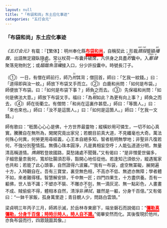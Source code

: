 ```yaml
---
layout: null
title: "「布袋和尚」东土应化事迹"
categories: "五灯会元"
---
```

### 「布袋和尚」东土应化事迹

<cite>《五灯会元》</cite>有载：『【繁体】：明州奉化縣<strong style="color: red; border-bottom: 10px solid red; ">布袋和尚</strong>，自稱契此；形裁<dfn title="腲脮；形容肥貌。"><ruby>腲<rp>（</rp><rt>wěi</rt><rp>）</rp></ruby><ruby>脮<rp>（</rp><rt>něi</rt><rp>）</rp></ruby></dfn>蹙額<dfn title="皤腹；指大腹。"><ruby>皤<rp>（</rp><rt>pó</rt><rp>）</rp></ruby>腹</dfn>，出語無定寢臥隨處。常以杖荷一布囊并破席，凡供身之具盡<dfn title="貯；指积藏、蓄积。"><ruby>貯<rp>（</rp><rt>zhù</rt><rp>）</rp></ruby></dfn>囊中。入<dfn title="鄽（同“缠”）肆；泛指街市店铺。"><ruby>鄽<rp>（</rp><rt>chán</rt><rp>）</rp></ruby><ruby>肆<rp>（</rp><rt>sì</rt><rp>）</rp></ruby></dfn>聚落見物則乞；或<dfn title="醯醢；指用鱼肉等制成的酱。"><ruby>醯<rp>（</rp><rt>xī</rt><rp>）</rp></ruby><ruby>醢<rp>（</rp><rt>hǎi</rt><rp>）</rp></ruby></dfn><dfn title="魚菹；指鱼酱。">魚<ruby>菹<rp>（</rp><rt>zū</rt><rp>）</rp></ruby></dfn><dfn title="纔（才）；指方、始。"><ruby>纔<rp>（</rp><rt>cái</rt><rp>）</rp></ruby></dfn>接入口，分少許投囊中。時號長汀子。

（①）一日，有僧在師前行，師乃<dfn title="拊（同“抚”）；指拍。"><ruby>拊<rp>（</rp><rt>fǔ</rt><rp>）</rp></ruby></dfn>其背；僧回首，師曰：「乞我一紋錢。」曰：「道得即與汝一紋。」師放下布袋叉手而立。（②）白鹿和尚問：「如何是布袋。」師便放下布袋。曰：「如何是布袋下事？」師負之而去。（③）先保福和尚問：「如何是佛法大意。」師放下布袋叉手。福曰：「為<dfn title="秖（只）；恰、仅仅"><ruby>秖<rp>（</rp><rt>zhǐ</rt><rp>）</rp></ruby></dfn>如此？為更有向上事？」師負之而去，（④）師在街衢立。有僧問：「和尚在這裏作甚麼。」師曰：「等箇人。」曰：「來也來也。」師曰：「汝不是這箇人。」曰：「如何是這箇人。」師曰：「乞我一文錢。」

師有歌曰：<q>秖箇心心心是佛，十方世界最靈物；縱橫妙用可憐生，一切不如心真實。騰騰自在無所為，閑閑究竟出家兒；若覩目前真大道，不見纖毫也大奇。萬法何殊心何異，何勞更用尋經義，心王本自絕多知，智者秖明無學地；非聖非凡復若何，不強分別聖情孤。無價心珠本圓淨，凡是異相妄空呼；人能弘道道分明，無量清高稱道情。<dfn title="擕（携）；指带。"><ruby>擕<rp>（</rp><rt>xié</rt><rp>）</rp></ruby></dfn><dfn title="錫；指锡杖。">錫</dfn>若登故國路，莫愁諸處不聞聲。</q>又有偈曰：<q>是非憎愛世偏多，子細思量柰我何，寬却肚腸須忍辱，豁開心地任從他。若逢知己須依分，縱遇冤家也共和；若能了此心頭事，自然證得六波羅。</q><q>我有一布袋，虗空無罣礙，展開遍十方，入時觀自在。吾有三寶堂，裏空無色相，不高亦不低、無遮亦無障；學者體不如，來者難得樣。智慧解安排，千中無一匠；四門四果生，十方盡供養。吾有一軀佛，世人皆不識；不塑亦不裝、不雕亦不刻，無一滴灰泥、無一點彩色，人畫畫不成、賊偷偷不得，體相本自然，清淨非<dfn title="拂拭；指揩擦。"><ruby>拂<rp>（</rp><rt>fú</rt><rp>）</rp></ruby><ruby>拭<rp>（</rp><rt>shì</rt><rp>）</rp></ruby></dfn>，雖然是一軀，分身千百億。</q>又有偈曰：<q>一鉢千家飯，孤身萬里遊；青目覩人少，問路白雲頭。</q>

梁貞明三年丙子三月，師將示滅，於岳林寺東廊下，端坐磐石而說偈曰：<q><strong style="color: red; border-bottom: 4px solid red;">彌勒真彌勒，分身千百億；時時示時人，時人自不識。</strong></q>偈畢安然而化。其後復現於他州，亦負布袋而行，四眾競圖其像。』
